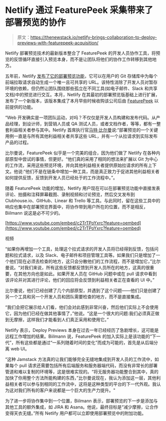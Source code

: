 # Netlify 通过 FeaturePeek 采集带来了部署预览的协作

> 原文：<https://thenewstack.io/netlify-brings-collaboration-to-deploy-previews-with-featurepeek-acquisition/>

Netlify 部署预览技术的最新版本整合了 FeaturePeek 的开发人员协作工具，将预览的反馈循环直接引入预览本身，而不是让团队将他们的协作工作转移到其他地方。

五年前，Netlify [发布了它的部署预览功能](https://www.netlify.com/blog/2016/07/20/introducing-deploy-previews-in-netlify/)，它可以在用户的 Git 存储库中为每个前端拉取请求自动生成一个唯一且可共享的 URL。该特性消除了开发人员对暂存环境的依赖，但仍然让团队围绕那些孤立在不同工具(如电子邮件、Slack 和共享文档)中的预览进行交互。本月，Netlify 在其最初的部署预览版基础上进行扩展，发布了一个新版本，该版本集成了本月早些时候收购该公司后由 [FeaturePeek](https://featurepeek.com/) 以前提供的功能。

“Web 开发确实是一项团队运动，对吗？不仅仅是开发人员构建和发布代码。从产品经理，到设计师，到营销人员或 QA 测试人员，或者文档作者，等等，都有一整套利益相关者参与其中。Netlify 首席执行官[马特·比尔曼](https://www.linkedin.com/in/mathias-biilmann-christensen-a5a3805)说:“部署预览的一个关键用例一直是与所有其他利益相关者共享这些 URL，并有一个从拉请求到实际发布产品的过程。

比尔曼说，FeaturePeek 似乎是一个完美的组合，因为他们做了 Netlify 在各种内部原型中尝试的事情，但更好。“他们真的采用了相同的想法来扩展以 Git 为中心的工作流，采用这些预览环境，并向其他利益相关者提供原始拉请求的所有上下文。他说:“他们不是在链条中增加一种工具，而是真正致力于促进其他利益相关者如何提供反馈，反馈到开发人员已经处于的工作流程中。”。

随着 FeaturePeek 功能的增加，Netlify 用户现在可以在部署预览功能中直接发表评论、拍摄和注释屏幕截图、录制视频和讨论预览，然后交叉发布到 Clubhouse.io、GitHub、Linear 和 Trello 等工具。与此同时，留在这些工具中的响应也集中在部署预览界面中，将协作带到用户所在的位置，而不是相反，Biilmann 说这是必不可少的。

[https://www.youtube.com/embed/c2TrTPoYxrc?feature=oembed](https://www.youtube.com/embed/c2TrTPoYxrc?feature=oembed)

视频

“如果你再增加一个工具，处理这个拉式请求的开发人员将已经得到反馈，包括问题和拉式请求，以及 Slack、电子邮件和项目管理工具等。如果我们只是增加了一个他们现在必须去检查的地方，这只会分散他们的工作流程，而不是增加它，”比尔曼说。“对我们来说，所有这些反馈都反馈到开发人员所在的地方，这真的很重要，在其他方向也是如此。如果开发人员在 GitHub 问题中或在 pull 请求中看到该评论并对其进行评论，他们的回应将会反馈到利益相关者正在查看的 UI 中。”

比尔曼说，他们已经创建了几个内部原型，并遇到了这个问题——他们只是创建了另一个工具和另一个开发人员和团队需要检查的地方，而不是直接集成。

“我们会把它展示给人们看，他们会对此感到非常兴奋，然后他们实际上不会使用它，因为他们已经在做其他事情了，”他说。“这是一个很大的问题:我们必须真正做到无摩擦，这样我们才能看到人们真正采用和使用它。”

Netlify 表示，Deploy Previews 本身在过去一年已经经历了急剧增长，这可能是远程工作增加的结果。Biilmann 说，FeaturePeek 的加入实际上是该功能的“下一代”，所有这些都是通过“一系列随着时间的变化”而成为可能的，首先是从后端分离 web UI。

“这种 Jamstack 方法真的让我们能够完全无缝地集成到开发人员的工作流中，如果每个 pull 请求还需要包括所有后端服务和服务器端代码，而没有非常长的部署管道和难以复制的环境等，这是很难实现的。“将无服务器功能整合到其中，真的加快了你用整个方法所能构建的东西，”比尔曼说现在，我认为添加这一层，其他利益相关者可以参与到相同的工作流中，这将是这种类型的平台的下一代外观。我认为这对我们所有的客户来说都是一个巨大的生产力提升。"

为了进一步将协作集中到一个位置，Biilmann 表示，部署预览的下一步是添加与其他工具的额外集成，如 JIRA 和 Asana。他说，最终目标是“减少摩擦，让合作变得天衣无缝。”所有 Netlify 用户都可以立即使用部署预览中的附加功能。

<svg xmlns:xlink="http://www.w3.org/1999/xlink" viewBox="0 0 68 31" version="1.1"><title>Group</title> <desc>Created with Sketch.</desc></svg>